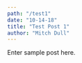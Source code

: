 ```yaml
---
path: "/test1"
date: "10-14-18"
title: "Test Post 1"
author: "Mitch Dull"
---
```


Enter sample post here.
